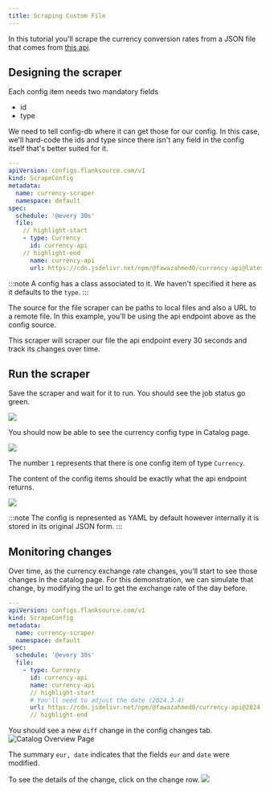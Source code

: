 ```yaml
---
title: Scraping Custom File
---
```


In this tutorial you'll scrape the currency conversion rates from a JSON file that comes from [this api](https://cdn.jsdelivr.net/npm/@fawazahmed0/currency-api@latest/v1/currencies/eur.json).

## Designing the scraper

Each config item needs two mandatory fields

- id
- type

We need to tell config-db where it can get those for our config. In this case, we'll hard-code the ids and type since
there isn't any field in the config itself that's better suited for it.

```yaml title='currency-scraper.yaml'
---
apiVersion: configs.flanksource.com/v1
kind: ScrapeConfig
metadata:
  name: currency-scraper
  namespace: default
spec:
  schedule: '@every 30s'
  file:
    // highlight-start
    - type: Currency
      id: currency-api
    // highlight-end
      name: currency-api
      url: https://cdn.jsdelivr.net/npm/@fawazahmed0/currency-api@latest/v1/currencies/eur.json
```

:::note
A config has a class associated to it. We haven't specified it here as it defaults to the `type`.
:::

The source for the file scraper can be paths to local files and also a URL to a remote file.
In this example, you'll be using the api endpoint above as the config source.

This scraper will scraper our file the api endpoint every 30 seconds and track its changes over time.

## Run the scraper

Save the scraper and wait for it to run. You should see the job status go green.

![](/img/tutorial-config-scrapers.png)

You should now be able to see the currency config type in Catalog page.

![](/img/example-config-items-vms.png)

The number `1` represents that there is one config item of type `Currency`.

The content of the config items should be exactly what the api endpoint returns.

![](/img/example-currency-scraper-config.png)

:::note
The config is represented as YAML by default however internally it is stored in its original JSON form.
:::

## Monitoring changes

Over time, as the currency exchange rate changes, you'll start to see those changes in the catalog page.
For this demonstration, we can simulate that change, by modifying the url to get the exchange rate of
the day before.

```yaml title='currency-scraper.yaml'
---
apiVersion: configs.flanksource.com/v1
kind: ScrapeConfig
metadata:
  name: currency-scraper
  namespace: default
spec:
  schedule: '@every 30s'
  file:
    - type: Currency
      id: currency-api
      name: currency-api
      // highlight-start
      # You'll need to adjust the date (2024.3.4)
      url: https://cdn.jsdelivr.net/npm/@fawazahmed0/currency-api@2024.3.4/v1/currencies/eur.json
      // highlight-end
```

You should see a new `diff` change in the config changes tab.
![Catalog Overview Page](/img/example-currency-scraper-changes.png)

The summary `eur, date` indicates that the fields `eur` and `date` were modified.

To see the details of the change, click on the change row.
![](/img/example-currency-scraper-diff-change.png)
